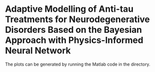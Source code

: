 # Adaptive Modelling of Anti-tau Treatments for Neurodegenerative Disorders Based on the Bayesian Approach with Physics-Informed Neural Network

The plots can be generated by running the Matlab code in the directory.
